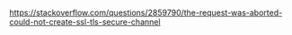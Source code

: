 https://stackoverflow.com/questions/2859790/the-request-was-aborted-could-not-create-ssl-tls-secure-channel
